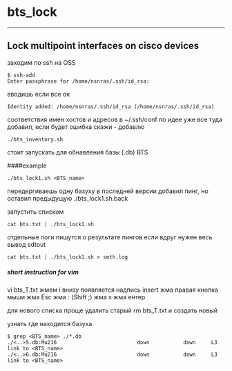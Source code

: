 # bts_lock
---
## Lock multipoint interfaces on cisco devices

заходим по ssh на
OSS 
```
$ ssh-add
Enter passphrase for /home/nsnras/.ssh/id_rsa:
```
вводишь 
если все ок
```
Identity added: /home/nsnras/.ssh/id_rsa (/home/nsnras/.ssh/id_rsa)
```
соответствия имен хостов и адресов в ~/.ssh/conf
по идее уже все туда добавил, если будет ошибка скажи - добавлю
```
./bts_inventory.sh
```
стоит запускать для обнавления базы (.db) BTS

####example
```
./bts_lock1.sh <BTS_name>
```
передергиваешь одну базуху
в последней версии добавил пинг, но оставил предыдущую
./bts_lock1.sh.back

запустить списком
```
cat bts.txt | ./bts_lock1.sh
```
отдельные логи пишутся о результате пингов
если вдруг нужен весь вывод sdtout 
```
cat bts.txt | ./bts_lock1.sh > smth.log
```

##### short instruction for vim
vi bts_T.txt
жмем i
внизу появляется надпись insert
жма правая кнопка мыши
жма Esc
жма : (Shift ;)
жма x
жма ентер

для нового списка проще удалить старый
rm bts_T.txt
и создать новый

узнать где находится базуха
```
$ grep <BTS_name> ./*.db
./<..>5.db:Mu216                          down           down     L3 link to <BTS_name>
./<..>6.db:Mu216                          down           down     L3 link to <BTS_name>
```
